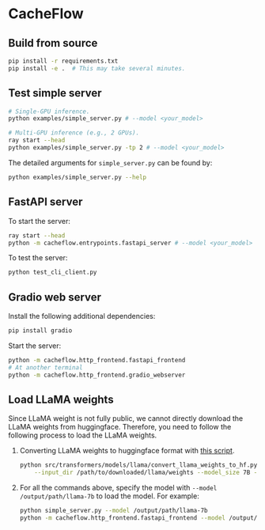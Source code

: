 # CacheFlow

## Build from source

```bash
pip install -r requirements.txt
pip install -e .  # This may take several minutes.
```

## Test simple server

```bash
# Single-GPU inference.
python examples/simple_server.py # --model <your_model>

# Multi-GPU inference (e.g., 2 GPUs).
ray start --head
python examples/simple_server.py -tp 2 # --model <your_model>
```

The detailed arguments for `simple_server.py` can be found by:
```bash
python examples/simple_server.py --help
```

## FastAPI server

To start the server:
```bash
ray start --head
python -m cacheflow.entrypoints.fastapi_server # --model <your_model>
```

To test the server:
```bash
python test_cli_client.py
```

## Gradio web server

Install the following additional dependencies:
```bash
pip install gradio
```

Start the server:
```bash
python -m cacheflow.http_frontend.fastapi_frontend
# At another terminal
python -m cacheflow.http_frontend.gradio_webserver
```

## Load LLaMA weights

Since LLaMA weight is not fully public, we cannot directly download the LLaMA weights from huggingface. Therefore, you need to follow the following process to load the LLaMA weights.

1. Converting LLaMA weights to huggingface format with [this script](https://github.com/huggingface/transformers/blob/main/src/transformers/models/llama/convert_llama_weights_to_hf.py).
    ```bash
    python src/transformers/models/llama/convert_llama_weights_to_hf.py \
        --input_dir /path/to/downloaded/llama/weights --model_size 7B --output_dir /output/path/llama-7b
    ```
2. For all the commands above, specify the model with `--model /output/path/llama-7b` to load the model. For example:
    ```bash
    python simple_server.py --model /output/path/llama-7b
    python -m cacheflow.http_frontend.fastapi_frontend --model /output/path/llama-7b
    ```
